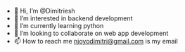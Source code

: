 - 👋 Hi, I’m @Dimitriesh
- 👀 I’m interested in backend development
- 🌱 I’m currently learning python
- 💞️ I’m looking to collaborate on web app development
- 📫 How to reach me njoyodimitri@gmail.com is my email

<!---
Dimitriesh/Dimitriesh is a ✨ special ✨ repository because its `README.md` (this file) appears on your GitHub profile.
You can click the Preview link to take a look at your changes.
--->
